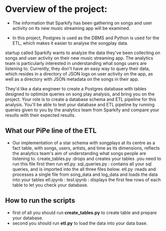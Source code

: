 # Overview of the project:
- The information that Sparkify has been gathering on songs and user activity on its new music streaming app will be examined.


- In this project, Postgres is used as the DBMS and Python is used for the ETL, which makes it easier to analyse the songplay data.

 startup called Sparkify wants to analyze the data they've been collecting on songs and user activity on their new music streaming app. The analytics team is particularly interested in understanding what songs users are listening to. Currently, they don't have an easy way to query their data, which resides in a directory of JSON logs on user activity on the app, as well as a directory with JSON metadata on the songs in their app.

They'd like a data engineer to create a Postgres database with tables designed to optimize queries on song play analysis, and bring you on the project. Your role is to create a database schema and ETL pipeline for this analysis. You'll be able to test your database and ETL pipeline by running queries given to you by the analytics team from Sparkify and compare your results with their expected results.
## What our PiPe line of the ETL  
- Our implementation of a star schema with songplays at its centre as a   fact table, with songs, users, artists, and time as its dimensions,     reflects the analytics team's aim of understanding what songs people   are listening to.
create_tables.py :drops and creates your tables .you need to run this file first then run etl.py.
sql_queries.py : contains all your sql queries, and is imported into the all three files below.
etl.py :reads and processes a single file from song_data and log_data and loads the data into your tables
etl.ipynb : 
test.ipynb : displays the first few rows of each table to let you check your database.

## How to run the scripts

- first of all you should run **create_tables.py** to create table and prepare your database.
- second you should run **etl.py** to load the data into your data base.
